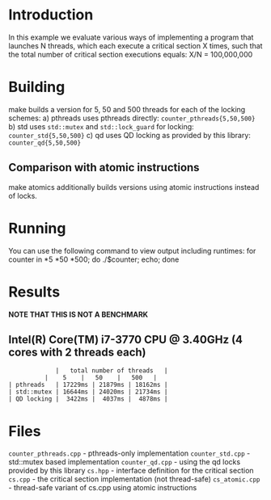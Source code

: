 Introduction
============
In this example we evaluate various ways of implementing a program that
launches N threads, which each execute a critical section X times,
such that the total number of critical section executions equals:
X/N = 100,000,000

Building
========
make
builds a version for 5, 50 and 500 threads for each of the locking schemes:
a) pthreads uses pthreads directly: `counter_pthreads{5,50,500}`
b) std uses `std::mutex` and `std::lock_guard` for locking: `counter_std{5,50,500}`
c) qd uses QD locking as provided by this library: `counter_qd{5,50,500}`

Comparison with atomic instructions
-----------------------------------
make atomics
additionally builds versions using atomic instructions instead of locks.

Running
=======
You can use the following command to view output including runtimes:
    for counter in *5 *50 *500; do ./$counter; echo; done


Results
=======
**NOTE THAT THIS IS NOT A BENCHMARK**

Intel(R) Core(TM) i7-3770 CPU @ 3.40GHz (4 cores with 2 threads each)
---------------------------------------------------------------------
                 |   total number of threads   |
              |    5    |   50    |   500   |
    | pthreads   | 17229ms | 21879ms | 18162ms |
    | std::mutex | 16644ms | 24020ms | 21734ms |
    | QD locking |  3422ms |  4037ms |  4878ms |

Files
=====
`counter_pthreads.cpp` - pthreads-only implementation
`counter_std.cpp` - std::mutex based implementation
`counter_qd.cpp` - using the qd locks provided by this library
`cs.hpp` - interface definition for the critical section
`cs.cpp` - the critical section implementation (not thread-safe)
`cs_atomic.cpp` - thread-safe variant of cs.cpp using atomic instructions
